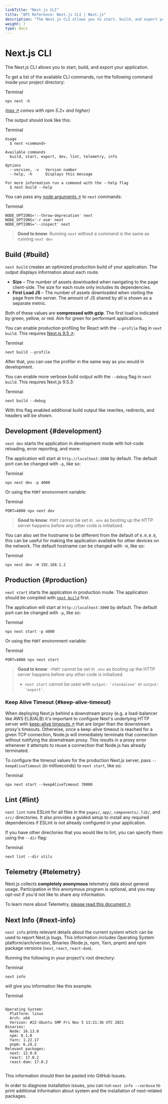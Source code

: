 ```yaml
---
linkTitle: "Next.js CLI"
title: "API Reference: Next.js CLI | Next.js"
description: "The Next.js CLI allows you to start, build, and export your application. Learn more about it here."
weight: 7
type: docs
---
```


# Next.js CLI

The Next.js CLI allows you to start, build, and export your application.

To get a list of the available CLI commands, run the following command inside your project directory:


Terminal
```
npx next -h
```

*([npx ↗](https://medium.com/@maybekatz/introducing-npx-an-npm-package-runner-55f7d4bd282b) comes with npm 5.2+ and higher)*

The output should look like this:


Terminal
```
Usage
  $ next <command>
 
Available commands
  build, start, export, dev, lint, telemetry, info
 
Options
  --version, -v   Version number
  --help, -h      Displays this message
 
For more information run a command with the --help flag
  $ next build --help
```

You can pass any [node arguments ↗](https://nodejs.org/api/cli.html#cli_node_options_options) to `next` commands:


Terminal
```
NODE_OPTIONS='--throw-deprecation' next
NODE_OPTIONS='-r esm' next
NODE_OPTIONS='--inspect' next
```

> **Good to know**: Running `next` without a command is the same as running `next dev`
> 

## Build {#build}

`next build` creates an optimized production build of your application. The output displays information about each route.

- **Size** – The number of assets downloaded when navigating to the page client-side. The size for each route only includes its dependencies.
- **First Load JS** – The number of assets downloaded when visiting the page from the server. The amount of JS shared by all is shown as a separate metric.

Both of these values are **compressed with gzip**. The first load is indicated by green, yellow, or red. Aim for green for performant applications.

You can enable production profiling for React with the `--profile` flag in `next build`. This requires [Next.js 9.5 ↗](https://nextjs.org/blog/next-9-5):


Terminal
```
next build --profile
```

After that, you can use the profiler in the same way as you would in development.

You can enable more verbose build output with the `--debug` flag in `next build`. This requires Next.js 9.5.3:


Terminal
```
next build --debug
```

With this flag enabled additional build output like rewrites, redirects, and headers will be shown.

## Development {#development}

`next dev` starts the application in development mode with hot-code reloading, error reporting, and more:

The application will start at `http://localhost:3000` by default. The default port can be changed with `-p`, like so:


Terminal
```
npx next dev -p 4000
```

Or using the `PORT` environment variable:


Terminal
```
PORT=4000 npx next dev
```

> **Good to know**: `PORT` cannot be set in `.env` as booting up the HTTP server happens before any other code is initialized.
> 

You can also set the hostname to be different from the default of `0.0.0.0`, this can be useful for making the application available for other devices on the network. The default hostname can be changed with `-H`, like so:


Terminal
```
npx next dev -H 192.168.1.2
```

## Production {#production}

`next start` starts the application in production mode. The application should be compiled with [`next build`](/nextjs/13.5/using-app-router/api-reference/next-cli#build) first.

The application will start at `http://localhost:3000` by default. The default port can be changed with `-p`, like so:


Terminal
```
npx next start -p 4000
```

Or using the `PORT` environment variable:


Terminal
```
PORT=4000 npx next start
```

> **Good to know**:
> -`PORT` cannot be set in `.env` as booting up the HTTP server happens before any other code is initialized.
> - `next start` cannot be used with `output: 'standalone'` or `output: 'export'`.
> 

### Keep Alive Timeout {#keep-alive-timeout}

When deploying Next.js behind a downstream proxy (e.g. a load-balancer like AWS ELB/ALB) it's important to configure Next's underlying HTTP server with [keep-alive timeouts ↗](https://nodejs.org/api/http.html#http_server_keepalivetimeout) that are *larger* than the downstream proxy's timeouts. Otherwise, once a keep-alive timeout is reached for a given TCP connection, Node.js will immediately terminate that connection without notifying the downstream proxy. This results in a proxy error whenever it attempts to reuse a connection that Node.js has already terminated.

To configure the timeout values for the production Next.js server, pass `--keepAliveTimeout` (in milliseconds) to `next start`, like so:


Terminal
```
npx next start --keepAliveTimeout 70000
```

## Lint {#lint}

`next lint` runs ESLint for all files in the `pages/`, `app/`, `components/`, `lib/`, and `src/` directories. It also
provides a guided setup to install any required dependencies if ESLint is not already configured in
your application.

If you have other directories that you would like to lint, you can specify them using the `--dir`
flag:


Terminal
```
next lint --dir utils
```

## Telemetry {#telemetry}

Next.js collects **completely anonymous** telemetry data about general usage.
Participation in this anonymous program is optional, and you may opt-out if you'd not like to share any information.

To learn more about Telemetry, [please read this document ↗](https://nextjs.org/telemetry).

## Next Info {#next-info}

`next info` prints relevant details about the current system which can be used to report Next.js bugs.
This information includes Operating System platform/arch/version, Binaries (Node.js, npm, Yarn, pnpm) and npm package versions (`next`, `react`, `react-dom`).

Running the following in your project's root directory:


Terminal
```
next info
```

will give you information like this example:


Terminal
```
 
Operating System:
  Platform: linux
  Arch: x64
  Version: #22-Ubuntu SMP Fri Nov 5 13:21:36 UTC 2021
Binaries:
  Node: 16.13.0
  npm: 8.1.0
  Yarn: 1.22.17
  pnpm: 6.24.2
Relevant packages:
  next: 12.0.8
  react: 17.0.2
  react-dom: 17.0.2
 
```

This information should then be pasted into GitHub Issues.

In order to diagnose installation issues, you can run `next info --verbose` to print additional information about system and the installation of next-related packages.

